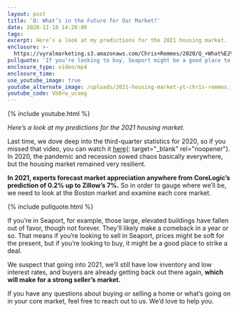 ```yaml
---
layout: post
title: 'Q: What’s in the Future for Our Market?'
date: 2020-11-18 14:26:00
tags:
excerpt: Here’s a look at my predictions for the 2021 housing market.
enclosure: >-
  https://vyralmarketing.s3.amazonaws.com/Chris+Remmes/2020/Q_+What%E2%80%99s+in+the+Future+for+Our+Market_.mp4
pullquote: 'If you’re looking to buy, Seaport might be a good place to strike a deal.'
enclosure_type: video/mp4
enclosure_time:
use_youtube_image: true
youtube_alternate_image: /uploads/2021-housing-market-yt-chris-remmes.jpg
youtube_code: Vb0rw_ucaeg
---
```


{% include youtube.html %}

*Here’s a look at my predictions for the 2021 housing market.*

Last time, we dove deep into the third-quarter statistics for 2020, so if you missed that video, you can watch it [here](/everything-buyers-and-sellers-should-know-about-our-market.html){: target="_blank" rel="noopener"}. In 2020, the pandemic and recession sowed chaos basically everywhere, but the housing market remained very resilient.&nbsp;

**In 2021, experts forecast market appreciation anywhere from CoreLogic’s prediction of 0.2% up to Zillow’s 7%.** So in order to gauge where we’ll be, we need to look at the Boston market and examine each core market.

{% include pullquote.html %}

If you’re in Seaport, for example, those large, elevated buildings have fallen out of favor, though not forever. They’ll likely make a comeback in a year or so. That means if you’re looking to sell in Seaport, prices might be soft for the present, but if you’re looking to buy, it might be a good place to strike a deal.

We suspect that going into 2021, we’ll still have low inventory and low interest rates, and buyers are already getting back out there again, **which will make for a strong seller’s market.&nbsp;**

If you have any questions about buying or selling a home or what’s going on in your core market, feel free to reach out to us. We’d love to help you.